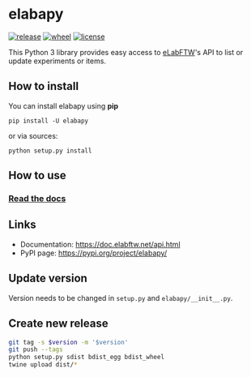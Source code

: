 # elabapy

[![release](https://img.shields.io/pypi/v/elabapy.svg)](https://pypi.org/project/elabapy/)
[![wheel](https://img.shields.io/pypi/wheel/elabapy.svg)](https://pypi.org/project/elabapy/)
[![license](https://img.shields.io/pypi/l/elabapy.svg)](https://www.gnu.org/licenses/gpl-3.0.en.html)

This Python 3 library provides easy access to [eLabFTW](https://www.elabftw.net)'s API to list or update experiments or items.


## How to install

You can install elabapy using **pip**

    pip install -U elabapy

or via sources:

    python setup.py install

## How to use

### [Read the docs](https://doc.elabftw.net/api.html)

## Links

- Documentation: https://doc.elabftw.net/api.html
- PyPI page: https://pypi.org/project/elabapy/

## Update version

Version needs to be changed in `setup.py` and `elabapy/__init__.py`.

## Create new release

~~~bash
git tag -s $version -m '$version'
git push --tags
python setup.py sdist bdist_egg bdist_wheel
twine upload dist/*
~~~
